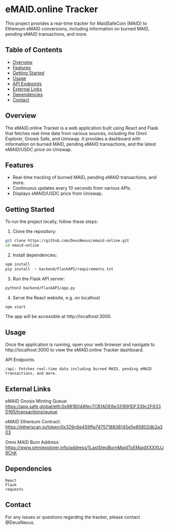 # eMAID.online Tracker

This project provides a real-time tracker for MaidSafeCoin (MAID) to Ethereum eMAID conversions, including information on burned MAID, pending eMAID transactions, and more.

## Table of Contents

- [Overview](#overview)
- [Features](#features)
- [Getting Started](#getting-started)
- [Usage](#usage)
- [API Endpoints](#api-endpoints)
- [External Links](#external-links)
- [Dependencies](#dependencies)
- [Contact](#contact)

## Overview

The eMAID.online Tracker is a web application built using React and Flask that fetches real-time data from various sources, including the Omni Explorer, Gnosis Safe, and Uniswap. It provides a dashboard with information on burned MAID, pending eMAID transactions, and the latest eMAID/USDC price on Uniswap.

## Features

- Real-time tracking of burned MAID, pending eMAID transactions, and more.
- Continuous updates every 10 seconds from various APIs.
- Displays eMAID/USDC price from Uniswap.

## Getting Started

To run the project locally, follow these steps:

1. Clone the repository:
```bash
git clone https://github.com/DeusNexus/emaid-online.git
cd emaid-online
```

2. Install dependencies:
```bash
npm install
pip install -r backend/FlaskAPI/requirements.txt
```

3. Run the Flask API server:
```bash
python3 backend/FlaskAPI/app.py
```

4. Serve the React website, e.g. on localhost
```bash
npm start
```

The app will be accessible at http://localhost:3000.

## Usage
Once the application is running, open your web browser and navigate to http://localhost:3000 to view the eMAID.online Tracker dashboard.

API Endpoints

    /api: Fetches real-time data including burned MAID, pending eMAID transactions, and more.

## External Links

eMAID Gnosis Minting Queue: https://app.safe.global/eth:0x981B048fec7CB1ADE6e331691DF339c2F833D165/transactions/queue

eMAID Ethereum Contract: https://etherscan.io/token/0x329c6e459ffa7475718838145e5e85802db2a303

Omni MAID Burn Address: https://www.omniexplorer.info/address/1LastStepBurnMaidToEMaidXXXXUJ9ChK

## Dependencies
    React
    Flask
    requests

## Contact
For any issues or questions regarding the tracker, please contact @DeusNexus.